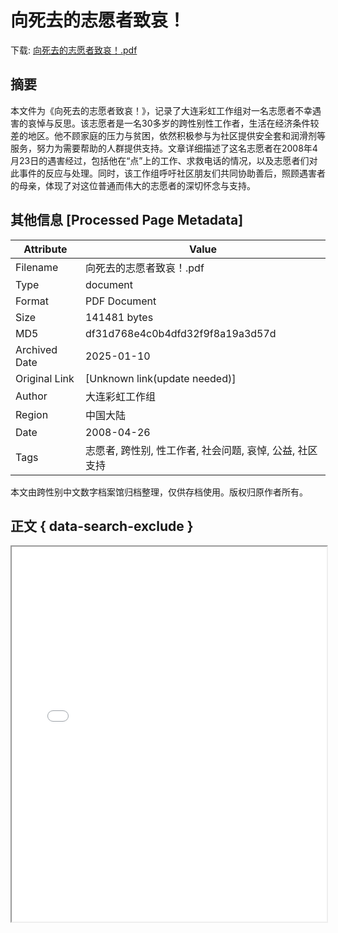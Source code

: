 # 向死去的志愿者致哀！

<!-- tcd_download_link -->
下载: <a href="../向死去的志愿者致哀！.pdf" download>向死去的志愿者致哀！.pdf</a>
<!-- tcd_download_link_end -->

## 摘要

<!-- tcd_abstract -->
本文件为《向死去的志愿者致哀！》，记录了大连彩虹工作组对一名志愿者不幸遇害的哀悼与反思。该志愿者是一名30多岁的跨性别性工作者，生活在经济条件较差的地区。他不顾家庭的压力与贫困，依然积极参与为社区提供安全套和润滑剂等服务，努力为需要帮助的人群提供支持。文章详细描述了这名志愿者在2008年4月23日的遇害经过，包括他在“点”上的工作、求救电话的情况，以及志愿者们对此事件的反应与处理。同时，该工作组呼吁社区朋友们共同协助善后，照顾遇害者的母亲，体现了对这位普通而伟大的志愿者的深切怀念与支持。

<!-- tcd_abstract_end -->

## 其他信息 [Processed Page Metadata]

| Attribute       | Value                                  |
|-----------------|----------------------------------------|
| Filename        | 向死去的志愿者致哀！.pdf                             |
| Type            | document                                 |
| Format          | PDF Document                               |
| Size            | 141481 bytes                           |
| MD5             | df31d768e4c0b4dfd32f9f8a19a3d57d                                  |
| Archived Date   | 2025-01-10                             |
| Original Link   | [Unknown link(update needed)]                         |
| Author          | 大连彩虹工作组                               |
| Region          | 中国大陆                               |
| Date            | 2008-04-26                                 |
| Tags            | 志愿者, 跨性别, 性工作者, 社会问题, 哀悼, 公益, 社区支持                                 |

本文由跨性别中文数字档案馆归档整理，仅供存档使用。版权归原作者所有。


## 正文 { data-search-exclude }

<!-- tcd_main_text -->
<iframe src="../向死去的志愿者致哀！.pdf" width="100%" height="600px">
    <p>无法显示PDF，请下载查看。</p>
</iframe>
<!-- tcd_main_text_end -->

